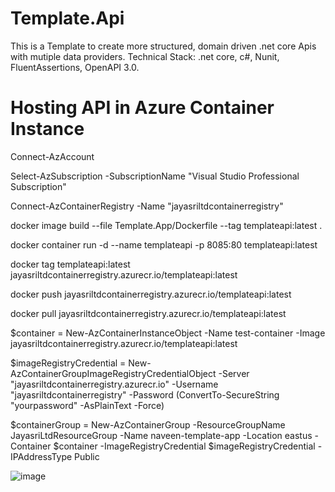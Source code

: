 # Template.Api

This is a Template to create more structured, domain driven .net core Apis with mutiple data providers.
Technical Stack: .net core, c#, Nunit, FluentAssertions, OpenAPI 3.0.

# Hosting API in Azure Container Instance

Connect-AzAccount

Select-AzSubscription -SubscriptionName "Visual Studio Professional Subscription"

Connect-AzContainerRegistry -Name "jayasriltdcontainerregistry"

docker image build --file Template.App/Dockerfile --tag templateapi:latest .

docker container run -d --name templateapi -p 8085:80 templateapi:latest

docker tag templateapi:latest jayasriltdcontainerregistry.azurecr.io/templateapi:latest

docker push jayasriltdcontainerregistry.azurecr.io/templateapi:latest

docker pull jayasriltdcontainerregistry.azurecr.io/templateapi:latest

$container = New-AzContainerInstanceObject -Name test-container -Image jayasriltdcontainerregistry.azurecr.io/templateapi:latest
 
$imageRegistryCredential = New-AzContainerGroupImageRegistryCredentialObject -Server "jayasriltdcontainerregistry.azurecr.io" -Username "jayasriltdcontainerregistry" -Password (ConvertTo-SecureString "yourpassword" -AsPlainText -Force) 
 
$containerGroup = New-AzContainerGroup -ResourceGroupName JayasriLtdResourceGroup -Name naveen-template-app -Location eastus -Container $container -ImageRegistryCredential $imageRegistryCredential -IPAddressType Public

![image](https://user-images.githubusercontent.com/1476057/147956219-0d612548-33a5-4e90-a6c8-cb6138f42822.png)

